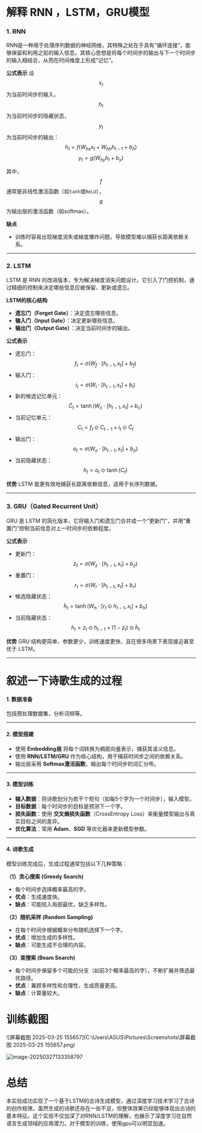# 解释 RNN ，LSTM，GRU模型

### **1. RNN**

RNN是一种用于处理序列数据的神经网络，其特殊之处在于具有“循环连接”，能够保留和利用之前的输入信息。其核心思想是将每个时间步的输出与下一个时间步的输入相结合，从而在时间维度上形成“记忆”。

**公式表示**
 设 $$x_t$$ 为当前时间步的输入，$$h_t$$ 为当前时间步的隐藏状态，$$y_t$$ 为当前时间步的输出：
$$
h_t = f(W_{hx}x_t + W_{hh}h_{t-1} + b_h)
$$
$$
y_t = g(W_{hy}h_t + b_y)
$$

其中，$$f$$ 通常是非线性激活函数（如`tanh`或`ReLU`），$$g$$ 为输出层的激活函数（如softmax）。

**缺点**

- 训练时容易出现梯度消失或梯度爆炸问题，导致模型难以捕获长距离依赖关系。

------

### **2. LSTM**

LSTM 是 RNN 的改进版本，专为解决梯度消失问题设计。它引入了门控机制，通过精细的控制来决定哪些信息应被保留、更新或遗忘。

**LSTM的核心结构**

- **遗忘门（Forget Gate）**：决定遗忘哪些信息。
- **输入门（Input Gate）**：决定更新哪些信息。
- **输出门（Output Gate）**：决定当前时间步的输出。

**公式表示**

- 遗忘门：$$f_t = \sigma(W_f \cdot [h_{t-1}, x_t] + b_f)$$
- 输入门：$$i_t = \sigma(W_i \cdot [h_{t-1}, x_t] + b_i)$$
- 新的候选记忆单元：$$\tilde{C}_t = \tanh(W_c \cdot [h_{t-1}, x_t] + b_c)$$
- 当前记忆单元：$$C_t = f_t \odot C_{t-1} + i_t \odot \tilde{C}_t$$
- 输出门：$$o_t = \sigma(W_o \cdot [h_{t-1}, x_t] + b_o)$$
- 当前隐藏状态：$$h_t = o_t \odot \tanh(C_t)$$

**优势**
 LSTM 能更有效地捕获长距离依赖信息，适用于长序列数据。

------

### **3. GRU（Gated Recurrent Unit）**

GRU 是 LSTM 的简化版本，它将输入门和遗忘门合并成一个“更新门”，并用“重置门”控制当前信息对上一时间步的依赖程度。

**公式表示**

- 更新门：$$z_t = \sigma(W_z \cdot [h_{t-1}, x_t] + b_z)$$
- 重置门：$$r_t = \sigma(W_r \cdot [h_{t-1}, x_t] + b_r)$$
- 候选隐藏状态：$$\tilde{h}_t = \tanh(W_h \cdot [r_t \odot h_{t-1}, x_t] + b_h)$$
- 当前隐藏状态：$$h_t = z_t \odot h_{t-1} + (1 - z_t) \odot \tilde{h}_t$$

**优势**
 GRU 结构更简单，参数更少，训练速度更快，且在很多场景下表现接近甚至优于 LSTM。

------



# 叙述一下诗歌生成的过程

#### **1. 数据准备**

包括预处理数据集，分析词频等。

------

#### **2. 模型搭建**

- 使用 **Embedding层** 将每个词转换为稠密向量表示，捕获其语义信息。
- 使用 **RNN/LSTM/GRU** 作为核心结构，用于捕获时间步之间的依赖关系。
- 输出层采用 **Softmax激活函数**，输出每个时间步的词汇分布。

------

#### **3. 模型训练**

- **输入数据**：将诗歌划分为若干个短句（如每5个字为一个时间步），输入模型。
- **目标数据**：每个时间步的目标是预测下一个字。
- **损失函数**：使用 **交叉熵损失函数**（CrossEntropy Loss）来衡量模型输出与真实目标之间的差异。
- **优化算法**：常用 **Adam**、**SGD** 等优化器来更新模型参数。

------

#### **4. 诗歌生成**

模型训练完成后，生成过程通常包括以下几种策略：

**（1）贪心搜索 (Greedy Search)**

- 每个时间步选择概率最高的字。
- **优点**：生成速度快。
- **缺点**：可能陷入局部最优，缺乏多样性。

**（2）随机采样 (Random Sampling)**

- 在每个时间步根据概率分布随机选择下一个字。
- **优点**：增加生成的多样性。
- **缺点**：可能生成不合理的内容。

**（3）束搜索 (Beam Search)**

- 每个时间步保留多个可能的分支（如前3个概率最高的字），不断扩展并筛选最优路径。
- **优点**：兼顾多样性和合理性，生成质量更高。
- **缺点**：计算量较大。



# 训练截图

![屏幕截图 2025-03-25 155657](C:\Users\ASUS\Pictures\Screenshots\屏幕截图 2025-03-25 155657.png)

![image-20250327133358797](C:\Users\ASUS\AppData\Roaming\Typora\typora-user-images\image-20250327133358797.png)

# 总结

本实验成功实现了一个基于LSTM的古诗生成模型，通过深度学习技术学习了古诗的创作规律。虽然生成的诗歌还存在一些不足，但整体效果已经能够体现出古诗的基本特征。这个实验不仅加深了对RNN/LSTM的理解，也展示了深度学习在自然语言生成领域的应用潜力。对于模型的训练，使用gpu可以明显加速。


